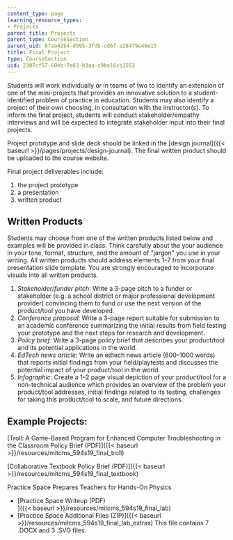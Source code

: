```yaml
---
content_type: page
learning_resource_types:
- Projects
parent_title: Projects
parent_type: CourseSection
parent_uid: 87aa42b4-d995-3fdb-cd6f-a28479e46e15
title: Final Project
type: CourseSection
uid: 2307cf57-60eb-7e83-b3aa-c9be16cb1553
---
```


Students will work individually or in teams of two to identify an extension of one of the mini-projects that provides an innovative solution to a student-identified problem of practice in education. Students may also identify a project of their own choosing, in consultation with the instructor(s). To inform the final project, students will conduct stakeholder/empathy interviews and will be expected to integrate stakeholder input into their final projects.

Project prototype and slide deck should be linked in the [design journal]({{< baseurl >}}/pages/projects/design-journal). The final written product should be uploaded to the course website.

Final project deliverables include:

1.  the project prototype
2.  a presentation
3.  written product

Written Products
----------------

Students may choose from one of the written products listed below and examples will be provided in class. Think carefully about the your audience in your tone, format, structure, and the amount of "jargon" you use in your writing. All written products should address elements 1–7 from your final presentation slide template. You are strongly encouraged to incorporate visuals into all written products.

1.  _Stakeholder/funder pitch_: Write a 3-page pitch to a funder or stakeholder (e.g. a school district or major professional development provider) convincing them to fund or use the next version of the product/tool you have developed.
2.  _Conference proposal_: Write a 3-page report suitable for submission to an academic conference summarizing the initial results from field testing your prototype and the next steps for research and development.
3.  _Policy brief_: Write a 3-page policy brief that describes your product/tool and its potential applications in the world.
4.  _EdTech news article_: Write an edtech news article (600–1000 words) that reports initial findings from your field/playtests and discusses the potential impact of your product/tool in the world.
5.  _Infographic_: Create a 1–2 page visual depiction of your product/tool for a non-technical audience which provides an overview of the problem your product/tool addresses, initial findings related to its testing, challenges for taking this product/tool to scale, and future directions.

Example Projects:
-----------------

[Troll: A Game-Based Program for Enhanced Computer Troubleshooting in the Classroom Policy Brief (PDF)]({{< baseurl >}}/resources/mitcms_594s19_final_troll)

[Collaborative Textbook Policy Brief (PDF)]({{< baseurl >}}/resources/mitcms_594s19_final_textbook)

Practice Space Prepares Teachers for Hands-On Physics

*   [Practice Space Writeup (PDF)  
    ]({{< baseurl >}}/resources/mitcms_594s19_final_lab)
*   [Practice Space Additional Files (ZIP)]({{< baseurl >}}/resources/mitcms_594s19_final_lab_extras) This file contains 7 .DOCX and 3 .SVG files.